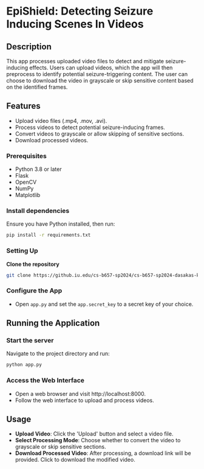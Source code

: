# EpiShield: Detecting Seizure Inducing Scenes In Videos

## Description
This app processes uploaded video files to detect and mitigate seizure-inducing effects. Users can upload videos, which the app will then preprocess to identify potential seizure-triggering content. The user can choose to download the video in grayscale or skip sensitive content based on the identified frames.

## Features
- Upload video files (.mp4, .mov, .avi).
- Process videos to detect potential seizure-inducing frames.
- Convert videos to grayscale or allow skipping of sensitive sections.
- Download processed videos.

### Prerequisites
- Python 3.8 or later
- Flask
- OpenCV
- NumPy
- Matplotlib

### Install dependencies
Ensure you have Python installed, then run:
```bash
pip install -r requirements.txt
```

### Setting Up
**Clone the repository**
```bash
git clone https://github.iu.edu/cs-b657-sp2024/cs-b657-sp2024-dasakas-kparekh-ks134-pawars-finalproject.git
```

### Configure the App
- Open `app.py` and set the `app.secret_key` to a secret key of your choice.

## Running the Application

### Start the server
Navigate to the project directory and run:
```bash
python app.py
```

### Access the Web Interface
- Open a web browser and visit http://localhost:8000.
- Follow the web interface to upload and process videos.

## Usage
- **Upload Video**: Click the 'Upload' button and select a video file.
- **Select Processing Mode**: Choose whether to convert the video to grayscale or skip sensitive sections.
- **Download Processed Video**: After processing, a download link will be provided. Click to download the modified video.

